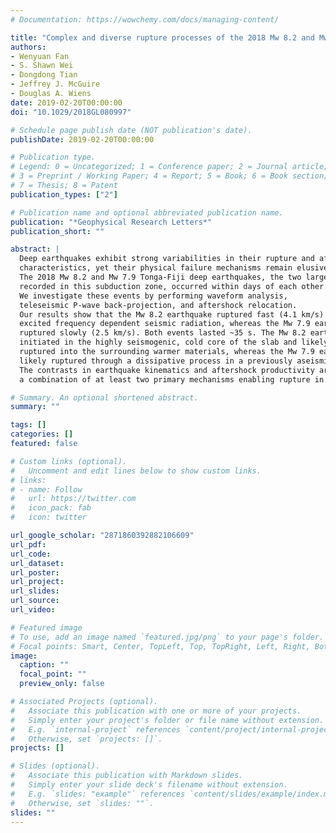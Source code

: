 ```yaml
---
# Documentation: https://wowchemy.com/docs/managing-content/

title: "Complex and diverse rupture processes of the 2018 Mw 8.2 and Mw 7.9 Tonga-Fiji deep earthquakes"
authors:
- Wenyuan Fan
- S. Shawn Wei
- Dongdong Tian
- Jeffrey J. McGuire
- Douglas A. Wiens
date: 2019-02-20T00:00:00
doi: "10.1029/2018GL080997"

# Schedule page publish date (NOT publication's date).
publishDate: 2019-02-20T00:00:00

# Publication type.
# Legend: 0 = Uncategorized; 1 = Conference paper; 2 = Journal article;
# 3 = Preprint / Working Paper; 4 = Report; 5 = Book; 6 = Book section;
# 7 = Thesis; 8 = Patent
publication_types: ["2"]

# Publication name and optional abbreviated publication name.
publication: "*Geophysical Research Letters*"
publication_short: ""

abstract: |
  Deep earthquakes exhibit strong variabilities in their rupture and aftershock
  characteristics, yet their physical failure mechanisms remain elusive.
  The 2018 Mw 8.2 and Mw 7.9 Tonga-Fiji deep earthquakes, the two largest ever
  recorded in this subduction zone, occurred within days of each other.
  We investigate these events by performing waveform analysis,
  teleseismic P-wave back-projection, and aftershock relocation.
  Our results show that the Mw 8.2 earthquake ruptured fast (4.1 km/s) and
  excited frequency dependent seismic radiation, whereas the Mw 7.9 earthquake
  ruptured slowly (2.5 km/s). Both events lasted ~35 s. The Mw 8.2 earthquake
  initiated in the highly seismogenic, cold core of the slab and likely
  ruptured into the surrounding warmer materials, whereas the Mw 7.9 earthquake
  likely ruptured through a dissipative process in a previously aseismic region.
  The contrasts in earthquake kinematics and aftershock productivity argue for
  a combination of at least two primary mechanisms enabling rupture in the region.

# Summary. An optional shortened abstract.
summary: ""

tags: []
categories: []
featured: false

# Custom links (optional).
#   Uncomment and edit lines below to show custom links.
# links:
# - name: Follow
#   url: https://twitter.com
#   icon_pack: fab
#   icon: twitter

url_google_scholar: "2871860392882106609"
url_pdf:
url_code:
url_dataset:
url_poster:
url_project:
url_slides:
url_source:
url_video:

# Featured image
# To use, add an image named `featured.jpg/png` to your page's folder.
# Focal points: Smart, Center, TopLeft, Top, TopRight, Left, Right, BottomLeft, Bottom, BottomRight.
image:
  caption: ""
  focal_point: ""
  preview_only: false

# Associated Projects (optional).
#   Associate this publication with one or more of your projects.
#   Simply enter your project's folder or file name without extension.
#   E.g. `internal-project` references `content/project/internal-project/index.md`.
#   Otherwise, set `projects: []`.
projects: []

# Slides (optional).
#   Associate this publication with Markdown slides.
#   Simply enter your slide deck's filename without extension.
#   E.g. `slides: "example"` references `content/slides/example/index.md`.
#   Otherwise, set `slides: ""`.
slides: ""
---
```

